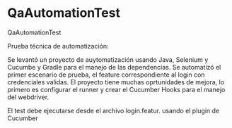 # QaAutomationTest
 QaAutomationTest

Prueba técnica de automatización:

Se levantó un proyecto de auytomatización usando Java, Selenium y Cucumbe y Gradle para el manejo de las dependencias.
Se automatizó el primer escenario de prueba, el feature correspondiente al login con credenciales validas.
El proyecto tiene muchas oprtunidades de mejora, lo primero es configurar el runner y crear el Cucumber Hooks para el manejo del webdriver.

El test debe ejecutarse desde el archivo login.featur. usando el plugin de Cucumber 

